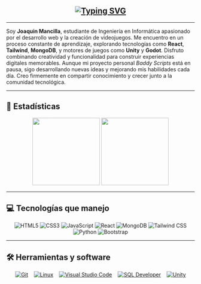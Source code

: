 <div align="center">

## [![Typing SVG](https://readme-typing-svg.demolab.com?font=Jersey+15&size=30&pause=1000&color=ffffff&background=9D56FF00&center=true&vCenter=true&repeat=false&random=false&width=435&lines=¡Hola!+Bienvenido+a+mi+GitHub+👾)](https://git.io/typing-svg)  

</div>

<div align="left">

---

<p>
Soy <b>Joaquin Mancilla</b>, estudiante de Ingeniería en Informática apasionado por el desarrollo web y la creación de videojuegos.  
Me encuentro en un proceso constante de aprendizaje, explorando tecnologías como <b>React</b>, <b>Tailwind</b>, <b>MongoDB</b>, y motores de juegos como <b>Unity</b> y <b>Godot</b>.  
Disfruto combinando creatividad y funcionalidad para construir experiencias digitales memorables.  
Aunque mi proyecto personal <i>Baddy Scripts</i> está en pausa, sigo desarrollando nuevas ideas y mejorando mis habilidades cada día.  
Creo firmemente en compartir conocimiento y crecer junto a la comunidad tecnológica.  
</p>

---

## 🚀 Estadísticas

<p align="center">
  <img height="180em" src="https://github-readme-stats.vercel.app/api?username=JoakoMancilla&show_icons=true&hide_border=true&title_color=7A7ADB&icon_color=6969C0&text_color=D3D3D3&bg_color=0,000000,130F40"/>
  <img height="180em" src="https://github-readme-stats.vercel.app/api/top-langs/?username=JoakoMancilla&layout=compact&langs_count=10&hide_border=true&title_color=7A7ADB&text_color=D3D3D3&bg_color=0,000000,130F40"/>
</p>

---

## 💻 Tecnologías que manejo

<div align="center">
  <img alt="HTML5" src="https://img.shields.io/badge/html5-%23E34F26.svg?style=for-the-badge&logo=html5&logoColor=white" />
  <img alt="CSS3" src="https://img.shields.io/badge/css3-%231572B6.svg?style=for-the-badge&logo=css3&logoColor=white" />
  <img alt="JavaScript" src="https://img.shields.io/badge/javascript-%23323330.svg?style=for-the-badge&logo=javascript&logoColor=%23F7DF1E" />
  <img alt="React" src="https://img.shields.io/badge/react-%2320232a.svg?style=for-the-badge&logo=react&logoColor=%2361DAFB" />
  <img alt="MongoDB" src="https://img.shields.io/badge/mongodb-%234ea94b.svg?style=for-the-badge&logo=mongodb&logoColor=white" />
  <img alt="Tailwind CSS" src="https://img.shields.io/badge/tailwind_css-38B2AC?style=for-the-badge&logo=tailwind-css&logoColor=white" />
  <img alt="Python" src="https://img.shields.io/badge/python-14354C?style=for-the-badge&logo=python&logoColor=white" />
  <img alt="Bootstrap" src="https://img.shields.io/badge/bootstrap-563D7C?style=for-the-badge&logo=bootstrap&logoColor=white" />
</div>

---

## 🛠️ Herramientas y software

<div align="center">
  <a href="#"><img alt="Git" src="https://img.shields.io/badge/git-F05032?style=for-the-badge&logo=git&logoColor=white" /></a>
  &nbsp;&nbsp;
  <a href="#"><img alt="Linux" src="https://img.shields.io/badge/linux-FCC624?style=for-the-badge&logo=linux&logoColor=black" /></a>
  &nbsp;&nbsp;
  <a href="#"><img alt="Visual Studio Code" src="https://img.shields.io/badge/visual_studio_code-0078D4?style=for-the-badge&logo=visual-studio-code&logoColor=white" /></a>
  &nbsp;&nbsp;
  <a href="#"><img alt="SQL Developer" src="https://img.shields.io/badge/sql_developer-F80000?style=for-the-badge&logo=oracle&logoColor=white" /></a>
  &nbsp;&nbsp;
  <a href="#"><img alt="Unity" src="https://img.shields.io/badge/unity-100000?style=for-the-badge&logo=unity&logoColor=white" /></a>
</div>

</div>
